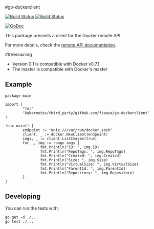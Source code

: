 #go-dockerclient

[![Build Status](https://drone.io/github.com/fsouza/go-dockerclient/status.png)](https://drone.io/github.com/fsouza/go-dockerclient/latest)
[![Build Status](https://travis-ci.org/fsouza/go-dockerclient.png)](https://travis-ci.org/fsouza/go-dockerclient)

[![GoDoc](http://godoc.org/github.com/fsouza/go-dockerclient?status.png)](http://godoc.org/github.com/fsouza/go-dockerclient)

This package presents a client for the Docker remote API.

For more details, check the [remote API documentation](http://docs.docker.io/en/latest/reference/api/docker_remote_api/).

##Versioning

* Version 0.1 is compatible with Docker v0.7.1
* The master is compatible with Docker's master


## Example

    package main

    import (
            "fmt"
            "kubernetes/third_party/github.com/fsouza/go-dockerclient"
    )

    func main() {
            endpoint := "unix:///var/run/docker.sock"
            client, _ := docker.NewClient(endpoint)
            imgs, _ := client.ListImages(true)
            for _, img := range imgs {
                    fmt.Println("ID: ", img.ID)
                    fmt.Println("RepoTags: ", img.RepoTags)
                    fmt.Println("Created: ", img.Created)
                    fmt.Println("Size: ", img.Size)
                    fmt.Println("VirtualSize: ", img.VirtualSize)
                    fmt.Println("ParentId: ", img.ParentId)
                    fmt.Println("Repository: ", img.Repository)
            }
    }

## Developing

You can run the tests with:

    go get -d ./...
    go test ./...
